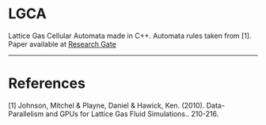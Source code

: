 # LGCA
Lattice Gas Cellular Automata made in C++.
Automata rules taken from [1].
Paper available at [Research Gate](https://www.researchgate.net/publication/221133059_Data-Parallelism_and_GPUs_for_Lattice_Gas_Fluid_Simulations)

---
# References
[1] Johnson, Mitchel & Playne, Daniel & Hawick, Ken. (2010). Data-Parallelism and GPUs for Lattice Gas Fluid Simulations.. 210-216.
